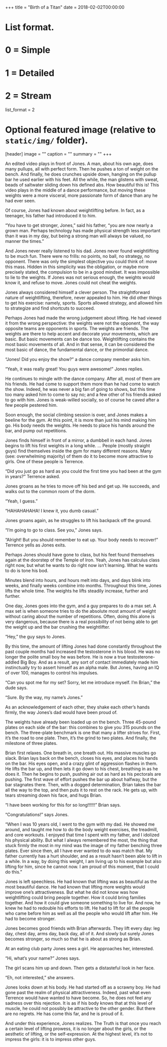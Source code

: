 +++
title = "Birth of a Titan"
date = 2018-02-02T00:00:00

# List format.
#   0 = Simple
#   1 = Detailed
#   2 = Stream
list_format = 2

# Optional featured image (relative to `static/img/` folder).
[header]
image = ""
caption = ""
summary = ""
+++

An edited video plays in front of Jones.  A man, about his own age, does many pullups, all with perfect form.  Then he pushes a ton of weight on the bench.  And finally, he does crunches upside down, hanging on the pullup bar he used earlier with his feet.  All the while, the man glistens with sweat, beads of saltwater sliding down his defined abs.  How beautiful this is!  This video plays in the middle of a dance performance, but moving these weights were a more visceral, more passionate form of dance than any he had ever seen.

Of course, Jones had known about weightlifting before.  In fact, as a teenager, his father had introduced it to him.  

“You have to get stronger, Jones,” said his father, “you are now nearly a grown man.  Perhaps technology has made physical strength less important than it was in my day, but being a strong man will always be valued, no manner the times.”

And Jones never really listened to his dad.  Jones never found weightlifting to be much fun.  There were no frills: no points, no ball, no strategy, no opponent.  There was only the simplest objective you could think of: move this mass.  Hidden in this simplicity was the obligation, or maybe more precisely stated, the compulsion to be in a good mindset.  It was impossible to lie to the weights.  If Jones was not serious enough, the weights would know it, and refuse to move.  Jones could not cheat the weights.

Jones always considered himself a clever person.  The straightforward nature of weightlifting, therefore, never appealed to him.  He did other things to get his exercise: namely, sports.  Sports allowed strategy, and allowed him to strategize and find shortcuts to succeed.  

Perhaps Jones had made the wrong judgement about lifting.  He had viewed it from the wrong perspective: the weights were not the opponent, the way opposite teams are opponents in sports.  The weights are friends.  The weights are there to help accent and decorate your movements, which are basic.  But basic movements can be dance too.  Weightlifting contains the most basic movements of all.  And in that sense, it can be considered the most basic of dance, the fundamental dance, or the primordial dance.

“Jones! Did you enjoy the show?” a dance company member asks him.

“Yeah, it was really great!  You guys were awesome!” Jones replies.

He continues to mingle with the dance company.  After all, most of them are his friends.  He had come to support them more than he had come to watch the show.  Indeed, he was never a big fan of going to shows, but this time too many asked him to come to say no; and a few other of his friends asked to go with him.  Jones is weak-willed socially, so of course he caved after a few people pestered him.

Soon enough, the social climbing session is over, and Jones makes a beeline for the gym.  At this point, it is more than just his mind making him go.  His body needs the weights.  He needs to place his hands around the bar, and pump out repetitions.  

Jones finds himself in front of a mirror, a dumbbell in each hand.  Jones begins to lift his first weights in a long while.
…
People (mostly straight guys) find themselves inside the gym for many different reasons.  Many (see: overwhelming majority) of them do it to become more attractive to girls.  One of these people is Terrence.

“Did you just go as hard as you could the first time you had been at the gym in years?” Terrence asked.

Jones groans as he tries to move off his bed and get up.  He succeeds, and walks out to the common room of the dorm.  

“Yeah, I guess.”

“HAHAHAHAHA!  I knew it, you dumb casual.”

Jones groans again, as he struggles to lift his backpack off the ground.  

“I’m going to go to class.  See you,” Jones says.

“Alright!  But you should remember to eat up.  Your body needs to recover!” Terrence yells as Jones exits.

Perhaps Jones should have gone to class, but his feet found themselves again at the doorstep of the Temple of Iron.  Yeah, Jones has calculus class right now, but what he wants to do right now isn’t learning.  What he wants to do is tone his bod.
  
Minutes blend into hours, and hours melt into days, and days blink into weeks, and finally weeks combine into months.  Throughout this time, Jones lifts the whole time.  The weights he lifts steadily increase, further and further.  

One day, Jones goes into the gym, and a guy prepares to do a max set.  A max set is when someone tries to do the absolute most amount of weight without caring about the number of repetitions.  Often, doing this alone is very dangerous, because there is a real possibility of not being able to get the weight up and the bar crushing the weightlifter.  

“Hey,” the guy says to Jones.

By this time, the amount of lifting Jones had done constantly throughout the past couple months had increased the testosterone in his blood.  He was no longer the polite small boy he was before.  He is now a true testosterone-addled Big Boy.  And as a result, any sort of contact immediately made him instinctually try to assert himself as an alpha male.  But Jones, having an IQ of over 100, manages to control his impulses.

“Can you spot me for my set?  Sorry, let me introduce myself.  I’m Brian,” the dude says.

“Sure. By the way, my name’s Jones.”

As an acknowledgement of each other, they shake each other’s hands firmly, the way Jones’s dad would have been proud of.  

The weights have already been loaded up on the bench.  Three 45-pound plates on each side of the bar: this combines to give you 315 pounds on the bench.  The three-plate benchmark is one that many a lifter strives for.  First, it’s the road to one plate.  Then, it’s the grind to two plates.  And finally, the milestone of three plates.

Brian first relaxes.  One breath in, one breath out.  His massive muscles go slack.  Brian lays back on the bench, closes his eyes, and places his hands on the bar.  His eyes open, and a crazy glint of aggression flashes in them.  He lifts the bar up, and then lets it go down to his chest, breathing in as he does it.  Then he begins to push, pushing air out as hard as his pectorals are pushing.  The first wave of effort pushes the bar up about halfway, but the bar stagnates there.  Then, with a dogged determination, Brian takes the bar all the way to the top, and then puts it to rest on the rack.  He gets up, with tears streaming down his face, and hugs Brian.  

“I have been working for this for so long!!!!!!” Brian says.

“Congratulations!” says Jones.

“When I was 10 years old, I went to the gym with my dad.  He showed me around, and taught me how to do the body weight exercises, the treadmill, and core workouts.  I enjoyed that time I spent with my father, and I idolized his physical ability.  But what I always remembered the most, the thing that stuck firmly the most in my mind was the image of my father benching three plates.  Ever since then, all I have ever wanted to do was match that.  My father currently has a hurt shoulder, and as a result hasn’t been able to lift in a while.  In a way, by doing this weight, I am living up to his example but also lifting for him, since he cannot now.  I am proud of this moment, that I could do this.”

Jones is left speechless.  He had known that lifting was as beautiful as the most beautiful dance.  He had known that lifting more weights would improve one’s attractiveness.  But what he did not know was how weightlifting could bring people together.  How it could bring families together.  And how it could give someone something to live for.  And now, he knew he had to redouble his efforts to lift.  He had to lift for all the people who came before him as well as all the people who would lift after him.  He had to become stronger.  

Jones becomes good friends with Brian afterwards.  They lift every day: leg day, chest day, arms day, back day, all of it.  And slowly but surely Jones becomes stronger, so much so that he is about as strong as Brian.  

At an eating club party Jones sees a girl.  He approaches her, interested.

“Hi, what’s your name?” Jones says.

The girl scans him up and down.  Then gets a distasteful look in her face.

“Eh, not interested,” she answers.

Jones looks down at his body.  He had started off as a scrawny boy. He had gone past the realm of physical attractiveness.  Indeed, past what even Terrence would have wanted to have become.  So, he does not feel any sadness over this rejection.  It is as if his body knows that at this level of muscle, he could not possibly be attractive to the other gender.  But there are no regrets.  He has come this far, and he is proud of it.

And under this experience, Jones realizes.  The Truth is that once you reach a certain level of lifting prowess, it is no longer about the girls, or the aesthetic of lifting, or the self-expression.  At the highest level, it’s not to impress the girls: it is to impress other guys.


